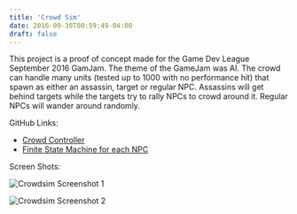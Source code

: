 ```yaml
---
title: 'Crowd Sim'
date: 2016-09-30T00:59:49-04:00
draft: false
---
```


This project is a proof of concept made for the Game Dev League September 2016 GamJam.
The theme of the GameJam was AI.
The crowd can handle many units (tested up to 1000 with no performance hit) that spawn as either an assassin, target or regular NPC.
Assassins will get behind targets while the targets try to rally NPCs to crowd around it.
Regular NPCs will wander around randomly.

GitHub Links:

- [Crowd Controller](https://gist.github.com/zacyzacy/ddd23dec10d9bbfa44ebbb25aa5b02e7)
- [Finite State Machine for each NPC](https://gist.github.com/zacyzacy/6a10296c2c8c433b6f45f2f063da4564)

Screen Shots:

![Crowdsim Screenshot 1](https://i.imgur.com/tC08wk3.gif)

![Crowdsim Screenshot 2](https://i.imgur.com/RpjfUSJ.gif)
